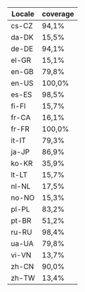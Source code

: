 ﻿| Locale | coverage |
| ------ | -------- |
| cs-CZ | 94,1% |
| da-DK | 15,5% |
| de-DE | 94,1% |
| el-GR | 15,1% |
| en-GB | 79,8% |
| en-US | 100,0% |
| es-ES | 98,5% |
| fi-FI | 15,7% |
| fr-CA | 16,1% |
| fr-FR | 100,0% |
| it-IT | 79,3% |
| ja-JP | 86,9% |
| ko-KR | 35,9% |
| lt-LT | 15,7% |
| nl-NL | 17,5% |
| no-NO | 15,3% |
| pl-PL | 83,2% |
| pt-BR | 51,2% |
| ru-RU | 98,4% |
| ua-UA | 79,8% |
| vi-VN | 13,7% |
| zh-CN | 90,0% |
| zh-TW | 13,4% |
